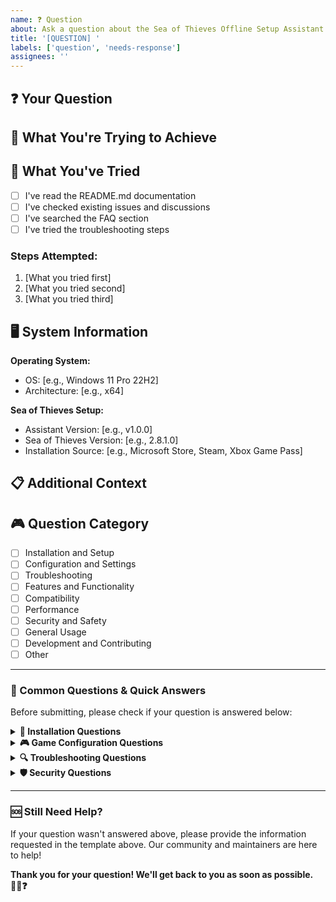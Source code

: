 ```yaml
---
name: ❓ Question
about: Ask a question about the Sea of Thieves Offline Setup Assistant
title: '[QUESTION] '
labels: ['question', 'needs-response']
assignees: ''
---
```


## ❓ Your Question
<!-- Please ask your question clearly and concisely -->

## 🎯 What You're Trying to Achieve
<!-- Describe what you're trying to accomplish -->

## 🔧 What You've Tried
<!-- Please describe what you've already attempted -->
- [ ] I've read the README.md documentation
- [ ] I've checked existing issues and discussions
- [ ] I've searched the FAQ section
- [ ] I've tried the troubleshooting steps

### Steps Attempted:
1. [What you tried first]
2. [What you tried second]
3. [What you tried third]

## 🖥️ System Information
**Operating System:**
- OS: [e.g., Windows 11 Pro 22H2]
- Architecture: [e.g., x64]

**Sea of Thieves Setup:**
- Assistant Version: [e.g., v1.0.0]
- Sea of Thieves Version: [e.g., 2.8.1.0]
- Installation Source: [e.g., Microsoft Store, Steam, Xbox Game Pass]

## 📋 Additional Context
<!-- Add any other context about your question here -->

## 🎮 Question Category
<!-- What type of question is this? (Select one) -->
- [ ] Installation and Setup
- [ ] Configuration and Settings
- [ ] Troubleshooting
- [ ] Features and Functionality
- [ ] Compatibility
- [ ] Performance
- [ ] Security and Safety
- [ ] General Usage
- [ ] Development and Contributing
- [ ] Other

---

### 📝 Common Questions & Quick Answers

Before submitting, please check if your question is answered below:

<details>
<summary><strong>🔧 Installation Questions</strong></summary>

**Q: How do I install the Sea of Thieves Offline Setup Assistant?**
A: Download the latest release from our GitHub releases page, extract the files, and run the setup assistant executable.

**Q: Do I need administrator privileges?**
A: No, the assistant is designed to work with standard user permissions. However, some advanced features may require elevated privileges.

**Q: Is this compatible with Windows 10?**
A: Yes, we support Windows 10 (version 1909 and later) and Windows 11.

</details>

<details>
<summary><strong>🎮 Game Configuration Questions</strong></summary>

**Q: Will this affect my online Sea of Thieves progress?**
A: No, this is purely for offline configuration and testing. It doesn't affect your online game data or progress.

**Q: Can I use this with different versions of Sea of Thieves?**
A: The assistant is designed to work with current versions of Sea of Thieves from Microsoft Store, Steam, and Xbox Game Pass.

**Q: What graphics settings can I configure?**
A: You can adjust resolution, graphics quality presets, fullscreen mode, and various visual options.

</details>

<details>
<summary><strong>🔍 Troubleshooting Questions</strong></summary>

**Q: The assistant can't find my Sea of Thieves installation**
A: Try manually specifying the installation path in the advanced settings, or ensure Sea of Thieves is properly installed.

**Q: My settings don't save**
A: Check that the assistant has write permissions to the configuration directory and that no antivirus software is blocking it.

**Q: The assistant crashes on startup**
A: Try running as administrator, check Windows Event Viewer for error details, and ensure .NET Framework 4.8+ is installed.

</details>

<details>
<summary><strong>🛡️ Security Questions</strong></summary>

**Q: Is this software safe to use?**
A: Yes, our software is open source, regularly scanned for security issues, and designed with user safety as a priority.

**Q: Does this software connect to the internet?**
A: No, this is a completely offline tool. It doesn't transmit any data or require internet connectivity.

**Q: Will this trigger anti-cheat systems?**
A: No, this tool only modifies local configuration files and doesn't interact with the game's anti-cheat systems.

</details>

---

### 🆘 Still Need Help?

If your question wasn't answered above, please provide the information requested in the template above. Our community and maintainers are here to help!

**Thank you for your question! We'll get back to you as soon as possible. 🏴‍☠️❓** 